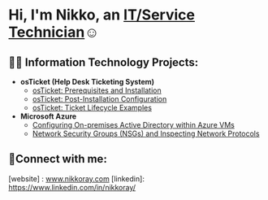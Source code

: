 <h1>Hi, I'm Nikko, an <a href="https://github.com/nikkoray">IT/Service Technician</a>☺</h1>

<h2>👨‍💻 Information Technology Projects:</h2>

- <b>osTicket (Help Desk Ticketing System)</b>
  - [osTicket: Prerequisites and Installation](https://github.com/nikkoray/osticket-prereqs)
  - [osTicket: Post-Installation Configuration](https://github.com/nikkoray/osticket-post-install-config)
  - [osTicket: Ticket Lifecycle Examples](https://github.com/nikkoray/ticket-lifecycle)
- <b>Microsoft Azure</b>
  - [Configuring On-premises Active Directory within Azure VMs](https://github.com/nikkoray/configure-ad)
  - [Network Security Groups (NSGs) and Inspecting Network Protocols](https://github.com/nikkoray/azure-network-protocols)

<h2>🤳Connect with me:</h2>

[website] : www.nikkoray.com
[linkedin]: https://www.linkedin.com/in/nikkoray/
